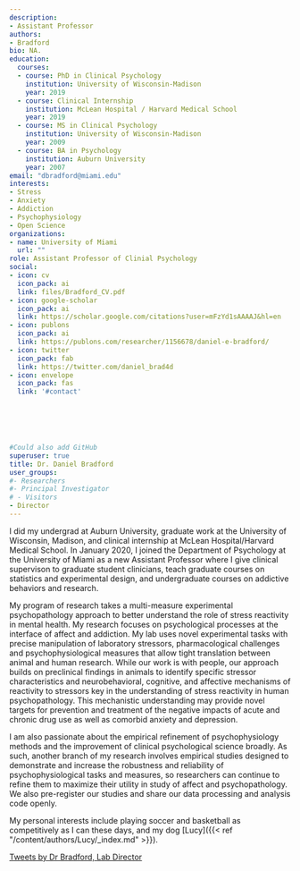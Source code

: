 ```yaml
---
description:
- Assistant Professor
authors:
- Bradford
bio: NA.
education:
  courses:
  - course: PhD in Clinical Psychology
    institution: University of Wisconsin-Madison
    year: 2019
  - course: Clinical Internship 
    institution: McLean Hospital / Harvard Medical School
    year: 2019
  - course: MS in Clinical Psychology
    institution: University of Wisconsin-Madison
    year: 2009
  - course: BA in Psychology
    institution: Auburn University
    year: 2007
email: "dbradford@miami.edu"
interests:
- Stress
- Anxiety
- Addiction
- Psychophysiology
- Open Science
organizations:
- name: University of Miami
  url: ""
role: Assistant Professor of Clinial Psychology
social:
- icon: cv
  icon_pack: ai
  link: files/Bradford_CV.pdf
- icon: google-scholar
  icon_pack: ai
  link: https://scholar.google.com/citations?user=mFzYd1sAAAAJ&hl=en
- icon: publons
  icon_pack: ai
  link: https://publons.com/researcher/1156678/daniel-e-bradford/
- icon: twitter
  icon_pack: fab
  link: https://twitter.com/daniel_brad4d
- icon: envelope
  icon_pack: fas
  link: '#contact'





    
#Could also add GitHub
superuser: true
title: Dr. Daniel Bradford
user_groups:
#- Researchers
#- Principal Investigator
# - Visitors
- Director
---
```


I did my undergrad at Auburn University, graduate work at the University of Wisconsin, Madison, and clinical internship at McLean Hospital/Harvard Medical School. In January 2020, I joined the Department of Psychology at the University of Miami as a new Assistant Professor where I give clinical supervison to graduate student clinicians, teach graduate courses on statistics and experimental design, and undergraduate courses on addictive behaviors and research. 

My program of research takes a multi-measure experimental psychopathology approach to better understand the role of stress reactivity in mental health. My research focuses on psychological processes at the interface of affect and addiction. My lab uses novel experimental tasks with precise manipulation of laboratory stressors, pharmacological challenges and psychophysiological measures that allow tight translation between animal and human research. While our work is with people, our approach builds on preclinical findings in animals to identify specific stressor characteristics and neurobehavioral, cognitive, and affective mechanisms of reactivity to stressors key in the understanding of stress reactivity in human psychopathology. This mechanistic understanding may provide novel targets for prevention and treatment of the negative impacts of acute and chronic drug use as well as comorbid anxiety and depression.

I am also passionate about the empirical refinement of psychophysiology methods and the improvement of clinical psychological science broadly. As such, another branch of my research involves empirical studies designed to demonstrate and increase the robustness and reliability of psychophysiological tasks and measures, so researchers can continue to refine them to maximize their utility in study of affect and psychopathology. We also pre-register our studies and share our data processing and analysis code openly.

My personal interests include playing soccer and basketball as competitively as I can these days, and my dog [Lucy]({{< ref "/content/authors/Lucy/_index.md" >}}). 

<a class="twitter-timeline" data-theme="dark" data-height = '500' href="https://twitter.com/Daniel_Brad4d?ref_src=twsrc%5Etfw">Tweets by Dr Bradford, Lab Director</a> <script async src="https://platform.twitter.com/widgets.js" charset="utf-8"></script>
